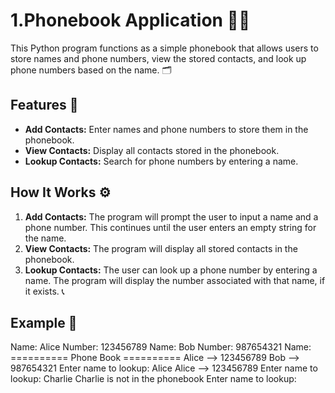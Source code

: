 # 1.Phonebook Application 📱📖

This Python program functions as a simple phonebook that allows users to store names and phone numbers, view the stored contacts, and look up phone numbers based on the name. 🗂️

## Features 🌟

- **Add Contacts:** Enter names and phone numbers to store them in the phonebook.
- **View Contacts:** Display all contacts stored in the phonebook.
- **Lookup Contacts:** Search for phone numbers by entering a name.

## How It Works ⚙️

1. **Add Contacts:** The program will prompt the user to input a name and a phone number. This continues until the user enters an empty string for the name.
2. **View Contacts:** The program will display all stored contacts in the phonebook.
3. **Lookup Contacts:** The user can look up a phone number by entering a name. The program will display the number associated with that name, if it exists. 📞

## Example 📍

Name: Alice Number: 123456789 Name: Bob Number: 987654321 Name: ========== Phone Book ========== Alice --> 123456789 Bob --> 987654321
Enter name to lookup: Alice Alice --> 123456789 Enter name to lookup: Charlie Charlie is not in the phonebook Enter name to lookup: